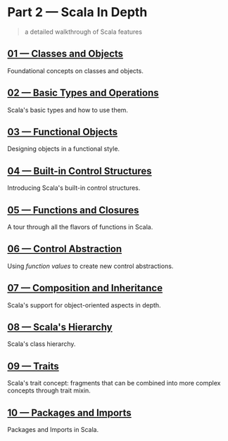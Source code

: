 # Part 2 &mdash; Scala In Depth   
> a detailed walkthrough of Scala features


## [01 &mdash; Classes and Objects](./01-classes-and-objects)
Foundational concepts on classes and objects.

## [02 &mdash; Basic Types and Operations](./02-basic-types-and-operations)
Scala's basic types and how to use them.

## [03 &mdash; Functional Objects](./03-functional-objects)
Designing objects in a functional style.

## [04 &mdash; Built-in Control Structures](./04-built-in-control-structures)
Introducing Scala's built-in control structures.

## [05 &mdash; Functions and Closures](./05-functions-and-closures)
A tour through all the flavors of functions in Scala.

## [06 &mdash; Control Abstraction](./06-control-abstraction)
Using *function values* to create new control abstractions.

## [07 &mdash; Composition and Inheritance](./07-composition-and-inheritance)
Scala's support for object-oriented aspects in depth.

## [08 &mdash; Scala's Hierarchy](./08-scalas-hierarchy)
Scala's class hierarchy.

## [09 &mdash; Traits](./09-traits)
Scala's trait concept: fragments that can be combined into more complex concepts through trait mixin.

## [10 &mdash; Packages and Imports](./10-packages-and-imports)
Packages and Imports in Scala.